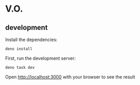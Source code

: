 # V.O.

## development

Install the dependencies:

```shell
deno install
```

First, run the development server:

```shell
deno task dev
```

Open [http://localhost:3000](http://localhost:3000) with your browser to see the result